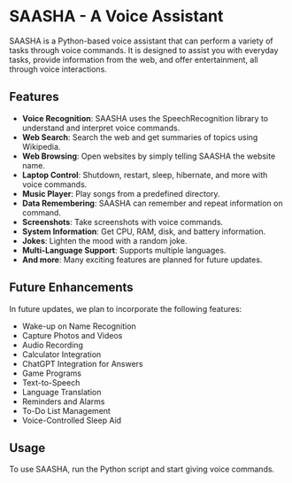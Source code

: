 # SAASHA - A Voice Assistant

SAASHA is a Python-based voice assistant that can perform a variety of tasks through voice commands. It is designed to assist you with everyday tasks, provide information from the web, and offer entertainment, all through voice interactions.

## Features

- **Voice Recognition**: SAASHA uses the SpeechRecognition library to understand and interpret voice commands.
- **Web Search**: Search the web and get summaries of topics using Wikipedia.
- **Web Browsing**: Open websites by simply telling SAASHA the website name.
- **Laptop Control**: Shutdown, restart, sleep, hibernate, and more with voice commands.
- **Music Player**: Play songs from a predefined directory.
- **Data Remembering**: SAASHA can remember and repeat information on command.
- **Screenshots**: Take screenshots with voice commands.
- **System Information**: Get CPU, RAM, disk, and battery information.
- **Jokes**: Lighten the mood with a random joke.
- **Multi-Language Support**: Supports multiple languages.
- **And more**: Many exciting features are planned for future updates.

## Future Enhancements

In future updates, we plan to incorporate the following features:
- Wake-up on Name Recognition
- Capture Photos and Videos
- Audio Recording
- Calculator Integration
- ChatGPT Integration for Answers
- Game Programs
- Text-to-Speech
- Language Translation
- Reminders and Alarms
- To-Do List Management
- Voice-Controlled Sleep Aid

## Usage

To use SAASHA, run the Python script and start giving voice commands.
